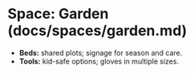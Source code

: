 # Space: Garden (docs/spaces/garden.md)

* **Beds:** shared plots; signage for season and care.
* **Tools:** kid-safe options; gloves in multiple sizes.
